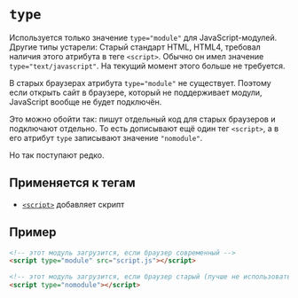 # `type`

Используется только значение `type="module"` для JavaScript-модулей. Другие типы устарели: Старый стандарт HTML, HTML4, требовал наличия этого атрибута в теге `<script>`. Обычно он имел значение `type="text/javascript"`. На текущий момент этого больше не требуется.

В старых браузерах атрибута `type="module"` не существует. Поэтому если открыть сайт в браузере, который не поддерживает модули, JavaScript вообще не будет подключён.

Это можно обойти так: пишут отдельный код для старых браузеров и подключают отдельно. То есть дописывают ещё один тег `<script>`, а в его атрибут `type` записывают значение `"nomodule"`.

Но так поступают редко.

## Применяется к тегам

- [`<script>`](../../TAGS/HEAD/script.md) добавляет скрипт

## Пример

```html
<!-- этот модуль загрузится, если браузер современный -->
<script type="module" src="script.js"></script>

<!-- этот модуль загрузится, если браузер старый (лучше не использовать) -->
<script type="nomodule"></script>
```
